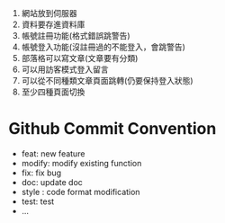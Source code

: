 1. 網站放到伺服器
2. 資料要存進資料庫
3. 帳號註冊功能(格式錯誤跳警告)
4. 帳號登入功能(沒註冊過的不能登入，會跳警告)
5. 部落格可以寫文章(文章要有分類)
6. 可以用訪客模式登入留言
7. 可以從不同種類文章頁面跳轉(仍要保持登入狀態)
8. 至少四種頁面切換

# Github Commit Convention
- feat: new feature
- modify: modify existing function
- fix: fix bug
- doc: update doc
- style : code format modification
- test: test
- ...